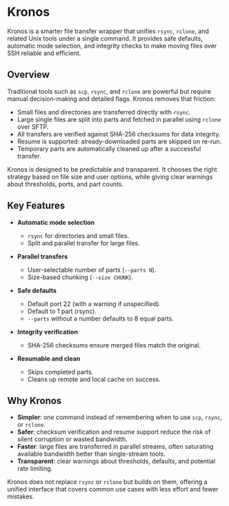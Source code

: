 # Kronos

Kronos is a smarter file transfer wrapper that unifies `rsync`, `rclone`, and related Unix tools under a single command. It provides safe defaults, automatic mode selection, and integrity checks to make moving files over SSH reliable and efficient.

## Overview

Traditional tools such as `scp`, `rsync`, and `rclone` are powerful but require manual decision-making and detailed flags. Kronos removes that friction:

- Small files and directories are transferred directly with `rsync`.
- Large single files are split into parts and fetched in parallel using `rclone` over SFTP.
- All transfers are verified against SHA-256 checksums for data integrity.
- Resume is supported: already-downloaded parts are skipped on re-run.
- Temporary parts are automatically cleaned up after a successful transfer.

Kronos is designed to be predictable and transparent. It chooses the right strategy based on file size and user options, while giving clear warnings about thresholds, ports, and part counts.

## Key Features

- **Automatic mode selection**  
  - `rsync` for directories and small files.  
  - Split and parallel transfer for large files.  

- **Parallel transfers**  
  - User-selectable number of parts (`--parts N`).  
  - Size-based chunking (`--size CHUNK`).  

- **Safe defaults**  
  - Default port 22 (with a warning if unspecified).  
  - Default to 1 part (rsync).  
  - `--parts` without a number defaults to 8 equal parts.  

- **Integrity verification**  
  - SHA-256 checksums ensure merged files match the original.  

- **Resumable and clean**  
  - Skips completed parts.  
  - Cleans up remote and local cache on success.  

## Why Kronos

- **Simpler**: one command instead of remembering when to use `scp`, `rsync`, or `rclone`.  
- **Safer**: checksum verification and resume support reduce the risk of silent corruption or wasted bandwidth.  
- **Faster**: large files are transferred in parallel streams, often saturating available bandwidth better than single-stream tools.  
- **Transparent**: clear warnings about thresholds, defaults, and potential rate limiting.  

Kronos does not replace `rsync` or `rclone` but builds on them, offering a unified interface that covers common use cases with less effort and fewer mistakes.